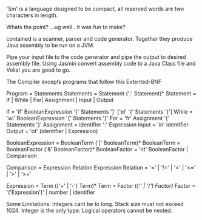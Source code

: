 'Sm' is a language designed to be compact, all reserved words are
two characters in length.

Whats the point? ...ug well.. it was fun to make?

contained is a scanner, parser and code generator. Together they
produce Java assembly to be run on a JVM.

Pipe your input file to the code generator and pipe the output to 
desired assembly file. Using Jasmin convert assembly code to a Java 
Class file and Voila! you are good to go.

The Compiler excepts programs that follow this 
Extented-BNF

Program = Statements
Statements = Statement (';' Statement)*
Statement = If | While | For| Assignment | Input | Output

If = 'if' BooleanExpression '{' Statements '}' ['el' '{' Statements '}']
While = 'wl' BooleanExpression '{' Statements '}'
For = 'fr' Assignment '{' Statements '}'
Assignment = identifier ':' Expression
Input = 'in' identifier
Output = 'ot' (identifier | Expression)

BooleanExpression = BooleanTerm ('|' BooleanTerm)*
BooleanTerm = BooleanFactor ('&' BooleanFactor)*
BooleanFactor = 'nt' BooleanFactor | Comparison

Comparison = Expression Relation Expression
Relation = '=' | '!=' | '<' | '<=' | '>' | '>='

Expression = Term (('+' | '-') Term)*
Term = Factor (('*' | '/') Factor)*
Factor = '('Expression')' | number | identifier

Some Limitations:
Integers cant be to long.
Stack size must not exceed 1024.
Integer is the only type.
Logical operators cannot be nested.
